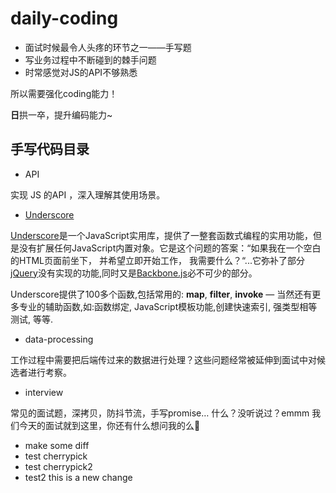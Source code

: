 # daily-coding

- 面试时候最令人头疼的环节之一——手写题
- 写业务过程中不断碰到的棘手问题
- 时常感觉对JS的API不够熟悉

所以需要强化coding能力！

**日**拱一卒，提升编码能力~

## 手写代码目录

- API

实现 JS 的API ，深入理解其使用场景。

- [Underscore](https://underscorejs.net/)

[Underscore](http://github.com/jashkenas/underscore/)是一个JavaScript实用库，提供了一整套函数式编程的实用功能，但是没有扩展任何JavaScript内置对象。它是这个问题的答案：“如果我在一个空白的HTML页面前坐下， 并希望立即开始工作， 我需要什么？“...它弥补了部分[jQuery](http://docs.jquery.com/)没有实现的功能,同时又是[Backbone.js](http://www.backbonejs.com.cn/)必不可少的部分。

Underscore提供了100多个函数,包括常用的: **map**, **filter**, **invoke** — 当然还有更多专业的辅助函数,如:函数绑定, JavaScript模板功能,创建快速索引, 强类型相等测试, 等等.

- data-processing

工作过程中需要把后端传过来的数据进行处理？这些问题经常被延伸到面试中对候选者进行考察。

- interview

常见的面试题，深拷贝，防抖节流，手写promise… 什么？没听说过？emmm 我们今天的面试就到这里，你还有什么想问我的么🙂

* make some diff
* test cherrypick
* test cherrypick2
* test2 this is a new change
